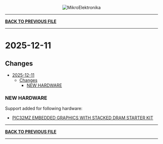 <p align="center">
  <img src="http://www.mikroe.com/img/designs/beta/logo_small.png?raw=true" alt="MikroElektronika"/>
</p>

---

**[BACK TO PREVIOUS FILE](../changelog.md)**

---

# 2025-12-11

## Changes

- [2025-12-11](#2025-12-11)
  - [Changes](#changes)
    - [NEW HARDWARE](#new-hardware)

### NEW HARDWARE

Support added for following hardware:

+ [PIC32MZ EMBEDDED GRAPHICS WITH STACKED DRAM STARTER KIT](https://mplab-discover.microchip.com/v2/item/com.microchip.portal.evalboard/com.microchip.subcategories.modules-and-peripherals.communication.can.Others/mcu08.dm320010/1.0.0?view=about)

---

**[BACK TO PREVIOUS FILE](../changelog.md)**

---
